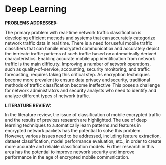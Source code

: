 # Deep Learning
**PROBLEMS ADDRESSED:**

The primary problem with real-time network traffic classification is developing efficient methods and systems that can accurately categorize network traffic data in real time.
There is a need for useful mobile traffic classifiers that can handle encrypted communication and accurately depict the intricate traffic patterns of such traffic based on automatically derived characteristics.
Enabling accurate mobile app identification from network traffic is the main difficulty. Improving a number of network operations, such as quality-of-service, accounting, security monitoring,
and traffic forecasting, requires taking this critical step.
As encryption techniques become more prevalent to ensure data privacy and security, traditional methods of traffic classification become ineffective. 
This poses a challenge for network administrators and security analysts who need to identify and analyze different types of network traffic.

**LITERATURE REVIEW:**

In the literature review, the issue of classification of mobile encrypted traffic and the results of previous research are highlighted. The use of deep learning techniques to automatically learn patterns and features in encrypted network packets has the potential to solve this problem. However, various issues need to be addressed, including feature extraction, dataset classification, model performance evaluation, etc., in order to create more accurate and reliable classification models. Further research in this area has the potential to improve network security and improve performance in the age of encrypted mobile communication.
